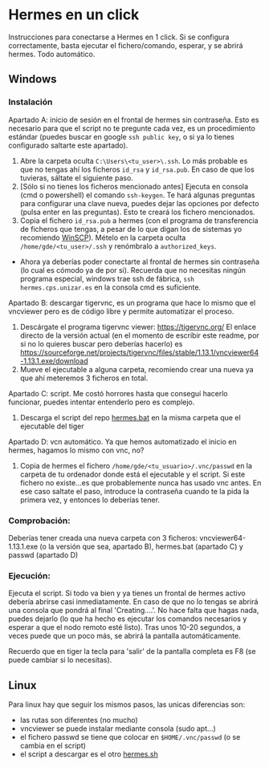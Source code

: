 # Hermes en un click

Instrucciones para conectarse a Hermes en 1 click.
Si se configura correctamente, basta ejecutar el fichero/comando, esperar, y se abrirá hermes. Todo automático.

## Windows

### Instalación
Apartado A: inicio de sesión en el frontal de hermes sin contraseña. Esto es necesario para que el script no te pregunte cada vez, es un procedimiento estándar (puedes buscar en google `ssh public key`, o si ya lo tienes configurado saltarte este apartado).
1) Abre la carpeta oculta `C:\Users\<tu_user>\.ssh`. Lo más probable es que no tengas ahí los ficheros `id_rsa` y `id_rsa.pub`. En caso de que los tuvieras, sáltate el siguiente paso.
2) [Sólo si no tienes los ficheros mencionado antes] Ejecuta en consola (cmd o powershell) el comando `ssh-keygen`. Te hará algunas preguntas para configurar una clave nueva, puedes dejar las opciones por defecto (pulsa enter en las preguntas). Esto te creará los fichero mencionados.
3) Copia el fichero `id_rsa.pub` a hermes (con el programa de transferencia de ficheros que tengas, a pesar de lo que digan los de sistemas yo recomiendo [WinSCP](https://winscp.net/)). Mételo en la carpeta oculta `/home/gde/<tu_user>/.ssh` y renómbralo a `authorized_keys`.
- Ahora ya deberías poder conectarte al frontal de hermes sin contraseña (lo cual es cómodo ya de por si). Recuerda que no necesitas ningún programa especial, windows trae ssh de fábrica, `ssh hermes.cps.unizar.es` en la consola cmd es suficiente.


Apartado B: descargar tigervnc, es un programa que hace lo mismo que el vncviewer pero es de código libre y permite automatizar el proceso.
1) Descárgate el programa tigervnc viewer: https://tigervnc.org/ El enlace directo de la versión actual (en el momento de escribir este readme, por si no lo quieres buscar pero deberías hacerlo) es https://sourceforge.net/projects/tigervnc/files/stable/1.13.1/vncviewer64-1.13.1.exe/download
2) Mueve el ejecutable a alguna carpeta, recomiendo crear una nueva ya que ahí meteremos 3 ficheros en total.


Apartado C: script. Me costó horrores hasta que conseguí hacerlo funcionar, puedes intentar entenderlo pero es complejo.
1) Descarga el script del repo [hermes.bat](hermes.bat) en la misma carpeta que el ejecutable del tiger


Apartado D: vcn automático. Ya que hemos automatizado el inicio en hermes, hagamos lo mismo con vnc, no?
1) Copia de hermes el fichero `/home/gde/<tu_usuario>/.vnc/passwd` en la carpeta de tu ordenador donde está el ejecutable y el script. Si este fichero no existe...es que probablemente nunca has usado vnc antes. En ese caso saltate el paso, introduce la contraseña cuando te la pida la primera vez, y entonces lo deberías tener.


### Comprobación:
Deberías tener creada una nueva carpeta con 3 ficheros: vncviewer64-1.13.1.exe (o la versión que sea, apartado B), hermes.bat (apartado C) y passwd (apartado D)


### Ejecución:
Ejecuta el script. Si todo va bien y ya tienes un frontal de hermes activo debería abrirse casi inmediatamente. En caso de que no lo tengas se abrirá una consola que pondrá al final 'Creating....'. No hace falta que hagas nada, puedes dejarlo (lo que ha hecho es ejecutar los comandos necesarios y esperar a que el nodo remoto esté listo). Tras unos 10-20 segundos, a veces puede que un poco más, se abrirá la pantalla automáticamente.

Recuerdo que en tiger la tecla para 'salir' de la pantalla completa es F8 (se puede cambiar si lo necesitas).

## Linux

Para linux hay que seguir los mismos pasos, las unicas diferencias son:
- las rutas son diferentes (no mucho)
- vncviewer se puede instalar mediante consola (sudo apt...)
- el fichero passwd se tiene que colocar en `$HOME/.vnc/passwd` (o se cambia en el script)
- el script a descargar es el otro [hermes.sh](hermes.sh)
